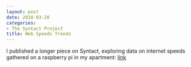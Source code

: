 ```yaml
---
layout: post
date: 2018-03-20
categories:
- The Syntact Project
title: Web Speeds Trends
---
```


I published a longer piece on Syntact, exploring data on internet speeds gathered on a raspberry pi in my apartment: [link](http://www.syntactproject.com/2018/03/20/web-speed-trends.html)
